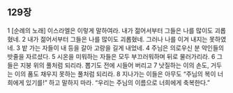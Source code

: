 ## 129장
1 [순례의 노래] 이스라엘은 이렇게 말하여라. 내가 젊어서부터 그들은 나를 많이도 괴롭혔네.
2 내가 젊어서부터 그들은 나를 많이도 괴롭혔네. 그러나 나를 이겨 내지는 못하였네.
3 밭 가는 자들이 내 등을 갈아 고랑을 길게 내었네.
4 주님은 의로우신 분 악인들의 밧줄을 자르셨다.
5 시온을 미워하는 자들은 모두 부끄러워하며 뒤로 물러가리라.
6 그들은 지붕 위의 풀처럼 되리라. 뽑기도 전에 시들어 버리고
7 낫질하는 이의 손도, 거두는 이의 품도 채우지 못하는 풀처럼 되리라.
8 지나가는 이들은 아무도 “주님의 복이 너희에게 있기를!” 하고 말하지 마라. “우리는 주님의 이름으로 너희에게 축복한다.”
